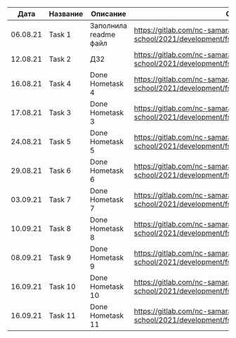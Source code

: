 | Дата | Название | Описание | Ссылка на MR |
| -----|------|------|------|
| 06.08.21 | Task 1 | Заполнила readme файл | https://gitlab.com/nc-samara-frontend-school/2021/development/fs_alena_gerasimova/-/merge_requests/1 |
| 12.08.21 | Task 2 | ДЗ2 | https://gitlab.com/nc-samara-frontend-school/2021/development/fs_alena_gerasimova/-/merge_requests/2 |
| 16.08.21 | Task 4 | Done Hometask 4 | https://gitlab.com/nc-samara-frontend-school/2021/development/fs_alena_gerasimova/-/merge_requests/3
| 17.08.21 | Task 3 | Done Hometask 3 | https://gitlab.com/nc-samara-frontend-school/2021/development/fs_alena_gerasimova/-/merge_requests/4
| 24.08.21 | Task 5 | Done Hometask 5 | https://gitlab.com/nc-samara-frontend-school/2021/development/fs_alena_gerasimova/-/merge_requests/5
| 29.08.21 | Task 6 | Done Hometask 6 | https://gitlab.com/nc-samara-frontend-school/2021/development/fs_alena_gerasimova/-/merge_requests/6
| 03.09.21 | Task 7 | Done Hometask 7 | https://gitlab.com/nc-samara-frontend-school/2021/development/fs_alena_gerasimova/-/merge_requests/7
| 10.09.21 | Task 8 | Done Hometask 8 | https://gitlab.com/nc-samara-frontend-school/2021/development/fs_alena_gerasimova/-/merge_requests/9
| 08.09.21 | Task 9 | Done Hometask 9 | https://gitlab.com/nc-samara-frontend-school/2021/development/fs_alena_gerasimova/-/merge_requests/8
| 16.09.21 | Task 10 | Done Hometask 10 | https://gitlab.com/nc-samara-frontend-school/2021/development/fs_alena_gerasimova/-/merge_requests/11
| 16.09.21 | Task 11 | Done Hometask 11 | https://gitlab.com/nc-samara-frontend-school/2021/development/fs_alena_gerasimova/-/merge_requests/10
